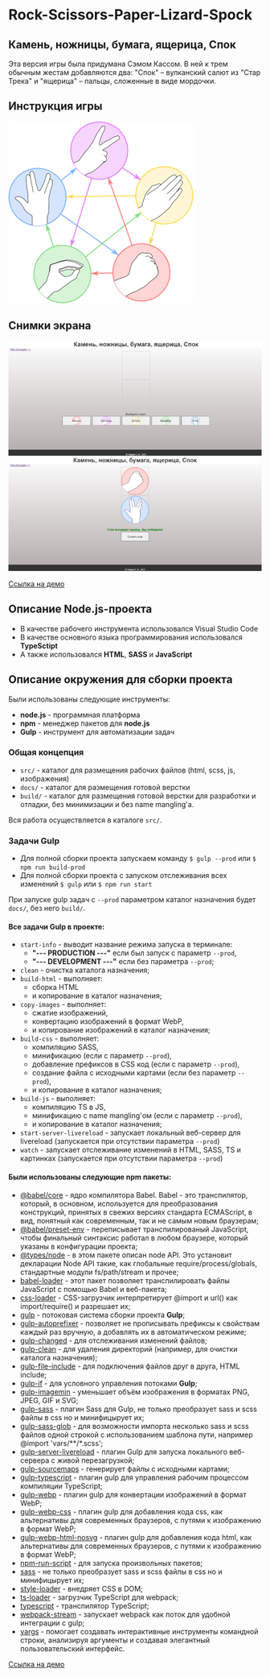 # Rock-Scissors-Paper-Lizard-Spock

## Камень, ножницы, бумага, ящерица, Спок

 Эта версия игры была придумана Сэмом Кассом. В ней к трем обычным жестам добавляются два: "Спок" – вулканский салют из "Стар Трека" и "ящерица" – пальцы, сложенные в виде мордочки.

## Инструкция игры
![Схема игры](./readme-img/gameInstruction.png)

## Снимки экрана
![Снимок экрана 1](./readme-img/screen1.png)
![Снимок экрана 2](./readme-img/screen2.png)

 [Ссылка на демо](https://stanislav0305.github.io/Rock-Scissors-Paper-Lizard-Spock/)

## Описание Node.js-проекта
- В качестве рабочего инструмента использовался Visual Studio Code
- В качестве основного языка программирования использовался **TypeSctipt**
- А также использовался **HTML**, **SASS** и **JavaScript**

## Описание окружения для сборки проекта
Были использованы следующие инструменты:
- **node.js** - программная платформа
- **npm** - менеджер пакетов для **node.js**
- **Gulp** - инструмент для автоматизации задач

### Общая концепция
- `src/` - каталог для размещения рабочих файлов (html, scss, js, изображения)
- `docs/` - каталог для размещения готовой верстки
- `build/` - каталог для размещения готовой верстки для разработки и отладки, без минимизации и без name mangling'а.

Вся работа осуществляется в каталоге `src/`.


### Задачи Gulp
- Для полной сборки проекта запускаем команду `$ gulp --prod` или `$ npm run build-prod`
- Для полной сборки проекта с запуском отслеживания всех изменений `$ gulp` или `$ npm run start`

При запуске gulp задач с `--prod` параметром каталог назначения будет `docs/`, без него `build/`.

#### Все задачи Gulp в проекте:
- `start-info` - выводит название режима запуска в терминале:
    - **"--- PRODUCTION ---"** если был запуск с параметр `--prod`,
    - **"--- DEVELOPMENT ---"** если без параметра `--prod`;
- `clean` - очистка каталога назначения;
- `build-html` - выполняет:
    - сборка HTML 
    - и копирование в каталог назначения;
- `copy-images` - выполняет:
    - сжатие изображений, 
    - конвертацию изображений в формат WebP, 
    - и копирование изображений в каталог назначения;
- `build-css` - выполняет:
    - компиляцию SASS,
    - минификацию (если с параметр `--prod`),
    - добавление префиксов в CSS код (если с параметр `--prod`),
    - создание файла с исходными картами (если без параметр `--prod`),
    - и копирование в каталог назначения;
- `build-js` - выполняет:
    - компиляцию TS в JS, 
    - минификацию с name mangling'ом (если с параметр `--prod`), 
    - и копирование в каталог назначения;
- `start-server-livereload` - запускает локальный веб-сервер для livereload (запускается при отсутствии параметра `--prod`)
- `watch` - запускает отслеживание изменений в HTML, SASS, TS и картинках (запускается при отсутствии параметра `--prod`)

#### Были использованы следующие npm пакеты:
- [@babel/core](https://www.npmjs.com/package/@babel/core) - ядро компилятора Babel. Babel - это транспилятор, который, в основном, используется для преобразования конструкций, принятых в свежих версиях стандарта ECMAScript, в вид, понятный как современным, так и не самым новым браузерам;
- [@babel/preset-env](https://www.npmjs.com/package/@babel/preset-env) - переписывает транспилированый JavaScript, чтобы финальный синтаксис работал в любом браузере, который указаны в конфигурации проекта;
- [@types/node](https://www.npmjs.com/package/@types/node) - в этом пакете описан node API. Это установит декларации Node API такие, как глобальные require/process/globals, стандартные модули fs/path/stream и прочее;
- [babel-loader](https://www.npmjs.com/package/babel-loader) - этот пакет позволяет транспилировать файлы JavaScript с помощью Babel и веб-пакета;
- [css-loader](https://www.npmjs.com/package/css-loader) - CSS-загрузчик интерпретирует @import и url() как import/require() и разрешает их;
- [gulp](https://www.npmjs.com/package/gulp) - потоковая система сборки проекта **Gulp**;
- [gulp-autoprefixer](https://www.npmjs.com/package/gulp-autoprefixer) - позволяет не прописывать префиксы к свойствам каждый раз вручную, а добавлять их в автоматическом режиме;
- [gulp-changed](https://www.npmjs.com/package/gulp-changed) - для отслеживания изменений файлов;
- [gulp-clean](https://www.npmjs.com/package/gulp-clean) - для удаления директорий (например, для очистки каталога назначения);
- [gulp-file-include](https://www.npmjs.com/package/gulp-file-include) - для подключения файлов друг в друга, HTML include;
- [gulp-if](https://www.npmjs.com/package/gulp-if) - для условного управления потоками **Gulp**;
- [gulp-imagemin](https://www.npmjs.com/package/gulp-imagemin) - уменьшает объём изображения в форматах PNG, JPEG, GIF и SVG;
- [gulp-sass](https://www.npmjs.com/package/gulp-sass) - плагин Sass для Gulp, не только преобразует sass и scss файлы в css но и минифицырует их;
- [gulp-sass-glob](https://www.npmjs.com/package/gulp-sass-glob) - для возможности импорта несколько sass и scss файлов одной строкой с использованием шаблона пути, например @import 'vars/**/*.scss';
- [gulp-server-livereload](https://www.npmjs.com/package/gulp-server-livereload) - плагин Gulp для запуска локального веб-сервера с живой перезагрузкой;
- [gulp-sourcemaps](https://www.npmjs.com/package/gulp-sourcemaps) - генерирует файлы с исходными картами;
- [gulp-typescript]() - плагин gulp для управления рабочим процессом компиляции TypeScript;
- [gulp-webp](https://www.npmjs.com/package/gulp-webp) - плагин gulp для конвертации изображений в формат WebP;
- [gulp-webp-css](https://www.npmjs.com/package/gulp-webp-css) - плагин gulp для добавления кода css, как альтернативы для современных браузеров, с путями к изображению в формат WebP;
- [gulp-webp-html-nosvg](https://www.npmjs.com/package/gulp-webp-html-nosvg) - плагин gulp для добавления кода html, как альтернативы для современных браузеров, с путями к изображению в формат WebP;
- [npm-run-script](https://www.npmjs.com/package/npm-run-scripts) - для запуска произвольных пакетов;
- [sass](https://www.npmjs.com/package/sass) - не только преобразует sass и scss файлы в css но и минифицырует их;
- [style-loader](https://www.npmjs.com/package/style-loader) - внедряет CSS в DOM;
- [ts-loader](https://www.npmjs.com/package/ts-loader) - загрузчик TypeScript для webpack;
- [typescript](https://www.npmjs.com/package/typescript) - транспилятор TypeScript;
- [webpack-stream](https://www.npmjs.com/package/webpack-stream) - запускает webpack как поток для удобной интеграции с gulp;
- [yargs](https://www.npmjs.com/package/yargs) - помогает создавать интерактивные инструменты командной строки, анализируя аргументы и создавая элегантный пользовательский интерфейс.


 [Ссылка на демо](https://stanislav0305.github.io/Rock-Scissors-Paper-Lizard-Spock/)